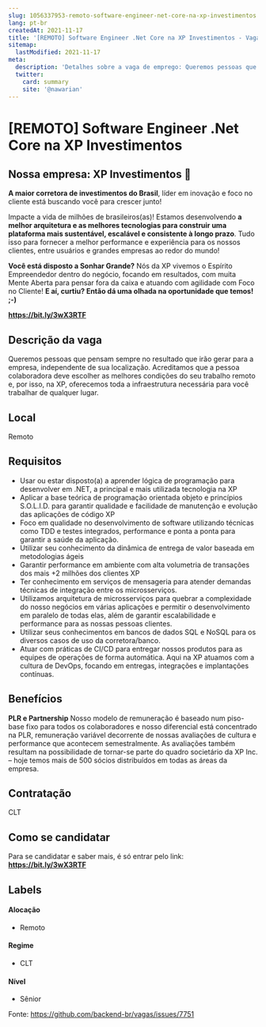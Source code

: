 ```yaml
---
slug: 1056337953-remoto-software-engineer-net-core-na-xp-investimentos
lang: pt-br
createdAt: 2021-11-17
title: '[REMOTO] Software Engineer .Net Core na XP Investimentos - Vaga de Emprego'
sitemap:
  lastModified: 2021-11-17
meta:
  description: 'Detalhes sobre a vaga de emprego: Queremos pessoas que pensam sempre no resultado que irão gerar para a empresa, independente de sua localização. Acreditamos que a pessoa colaboradora deve escolher as melhores condições do seu trabalho remoto e, por isso, na XP, oferecemos toda a infraestrutura necessária para você trabalhar de qualquer lugar.'
  twitter:
    card: summary
    site: '@nawarian'
---
```


# [REMOTO] Software Engineer .Net Core na XP Investimentos

## Nossa empresa: XP Investimentos 🖤

**A maior corretora de investimentos do Brasil**, líder em inovação e foco no cliente está buscando você para crescer junto!

Impacte a vida de milhões de brasileiros(as)! Estamos desenvolvendo **a melhor arquitetura e as melhores tecnologias para construir uma plataforma mais sustentável, escalável e consistente à longo prazo**. Tudo isso para fornecer a melhor performance e experiência para os nossos clientes, entre usuários e grandes empresas ao redor do mundo!

**Você está disposto a Sonhar Grande?** Nós da XP vivemos o Espírito Empreendedor dentro do negócio, focando em resultados, com muita Mente Aberta para pensar fora da caixa e atuando com agilidade com Foco no Cliente! **E aí, curtiu? Então dá uma olhada na oportunidade que temos! ;-)**

**https://bit.ly/3wX3RTF**

## Descrição da vaga

Queremos pessoas que pensam sempre no resultado que irão gerar para a empresa, independente de sua localização. Acreditamos que a pessoa colaboradora deve escolher as melhores condições do seu trabalho remoto e, por isso, na XP, oferecemos toda a infraestrutura necessária para você trabalhar de qualquer lugar.

## Local

Remoto

## Requisitos

- Usar ou estar disposto(a) a aprender lógica de programação para desenvolver em .NET, a principal e mais utilizada tecnologia na XP
- Aplicar a base teórica de programação orientada objeto e princípios S.O.L.I.D. para garantir qualidade e facilidade de manutenção e evolução das aplicações de código XP
- Foco em qualidade no desenvolvimento de software utilizando técnicas como TDD e testes integrados, performance e ponta a ponta para garantir a saúde da aplicação.
- Utilizar seu conhecimento da dinâmica de entrega de valor baseada em metodologias ágeis
- Garantir performance em ambiente com alta volumetria de transações dos mais +2 milhões dos clientes XP
- Ter conhecimento em serviços de mensageria para atender demandas técnicas de integração entre os microsserviços.
- Utilizamos arquitetura de microsserviços para quebrar a complexidade do nosso negócios em várias aplicações e permitir o desenvolvimento em paralelo de todas elas, além de garantir escalabilidade e performance para as nossas pessoas clientes.
- Utilizar seus conhecimentos em bancos de dados SQL e NoSQL para os diversos casos de uso da corretora/banco.
- Atuar com práticas de CI/CD para entregar nossos produtos para as equipes de operações de forma automática. Aqui na XP atuamos com a cultura de DevOps, focando em entregas, integrações e implantações contínuas.

## Benefícios

**PLR e Partnership**
Nosso modelo de remuneração é baseado num piso-base fixo para todos os colaboradores e nosso diferencial está concentrado na PLR, remuneração variável decorrente de nossas avaliações de cultura e performance que acontecem semestralmente. As avaliações também resultam na possibilidade de tornar-se parte do quadro societário da XP Inc. – hoje temos mais de 500 sócios distribuídos em todas as áreas da empresa. 

## Contratação

CLT

## Como se candidatar

Para se candidatar e saber mais, é só entrar pelo link: **https://bit.ly/3wX3RTF**

## Labels

#### Alocação

- Remoto

#### Regime

- CLT

#### Nível

- Sênior





Fonte: https://github.com/backend-br/vagas/issues/7751
